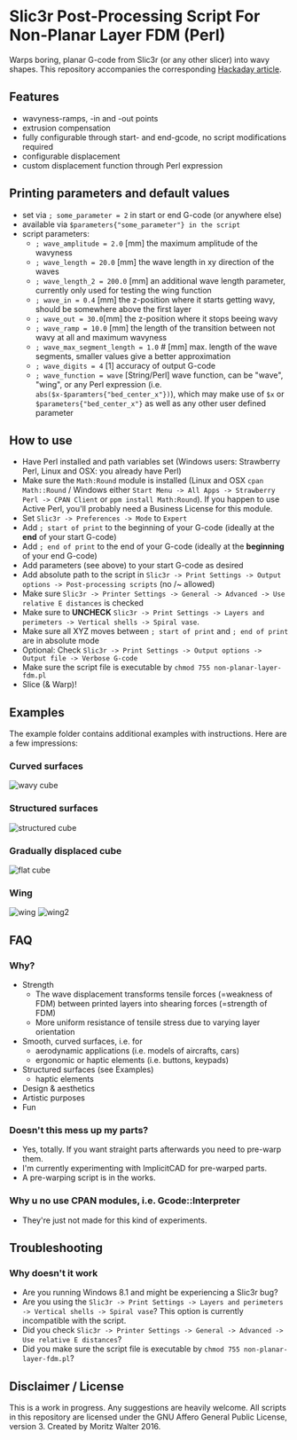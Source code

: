 # Slic3r Post-Processing Script For Non-Planar Layer FDM (Perl)
Warps boring, planar G-code from Slic3r (or any other slicer) into wavy shapes. This repository accompanies the corresponding [Hackaday article](http://wp.me/pk3lN-U1O).

## Features
- wavyness-ramps, -in and -out points
- extrusion compensation
- fully configurable through start- and end-gcode, no script modifications required
- configurable displacement
- custom displacement function through Perl expression

## Printing parameters and default values
- set via `; some_parameter = 2` in start or end G-code (or anywhere else)
- available via `$parameters{"some_parameter"} in the script`
- script parameters:
  - `; wave_amplitude = 2.0` [mm] the maximum amplitude of the wavyness
  - `; wave_length = 20.0` [mm] the wave length in xy direction of the waves
  - `; wave_length_2 = 200.0` [mm] an additional wave length parameter, currently only used for testing the wing function
  - `; wave_in = 0.4` [mm] the z-position where it starts getting wavy, should be somewhere above the first layer
  - `; wave_out = 30.0`[mm] the z-position where it stops beeing wavy
  - `; wave_ramp = 10.0` [mm] the length of the transition between not wavy at all and maximum wavyness
  - `; wave_max_segment_length = 1.0` # [mm] max. length of the wave segments, smaller values give a better approximation
  - `; wave_digits = 4` [1] accuracy of output G-code
  - `; wave_function = wave` [String/Perl] wave function, can be "wave", "wing", or any Perl expression (i.e. `abs($x-$paramters{"bed_center_x"})`), which may make use of `$x` or `$parameters{"bed_center_x"}` as well as any other user defined parameter

## How to use
- Have Perl installed and path variables set (Windows users: Strawberry Perl, Linux and OSX: you already have Perl)
- Make sure the `Math:Round` module is installed (Linux and OSX `cpan Math::Round` / Windows either `Start Menu -> All Apps -> Strawberry Perl -> CPAN Client` or `ppm install Math:Round`). If you happen to use Active Perl, you'll probably need a Business License for this module.
- Set `Slic3r -> Preferences -> Mode` to `Expert`
- Add `; start of print` to the beginning of your G-code (ideally at the **end** of your start G-code)
- Add `; end of print` to the end of your G-code (ideally at the **beginning** of your end G-code)
- Add parameters (see above) to your start G-code as desired
- Add absolute path to the script in `Slic3r -> Print Settings -> Output options -> Post-processing scripts` (no /~ allowed)
- Make sure `Slic3r -> Printer Settings -> General -> Advanced -> Use relative E distances` is checked
- Make sure to **UNCHECK** `Slic3r -> Print Settings -> Layers and perimeters -> Vertical shells -> Spiral vase`.
- Make sure all XYZ moves between `; start of print` and `; end of print` are in absolute mode
- Optional: Check `Slic3r -> Print Settings -> Output options -> Output file -> Verbose G-code`
- Make sure the script file is executable by `chmod 755 non-planar-layer-fdm.pl`
- Slice (& Warp)!

## Examples
The example folder contains additional examples with instructions. Here are a few impressions:

### Curved surfaces
![wavy cube](https://hackadaycom.files.wordpress.com/2016/07/non-planar-layer-fdm__mg_0427.jpg?w=400)
### Structured surfaces
![structured cube](https://hackadaycom.files.wordpress.com/2016/07/non-planar-layer-fdm__mg_0423.jpg?w=400)
### Gradually displaced cube
![flat cube](https://hackadaycom.files.wordpress.com/2016/07/non-planar-layer-fdm__mg_0426.jpg?w=400)
### Wing
![wing](https://hackadaycom.files.wordpress.com/2016/07/non-planar-layer-fdm__mg_0453.jpg?w=400)
![wing2](https://hackadaycom.files.wordpress.com/2016/07/non-planar-layer-fdm__mg_0449.jpg?w=400)

## FAQ

### Why?
- Strength
  - The wave displacement transforms tensile forces (=weakness of FDM) between printed layers into shearing forces (=strength of FDM)
  - More uniform resistance of tensile stress due to varying layer orientation
- Smooth, curved surfaces, i.e. for
  - aerodynamic applications (i.e. models of aircrafts, cars)
  - ergonomic or haptic elements (i.e. buttons, keypads)
- Structured surfaces (see Examples)
  - haptic elements
- Design & aesthetics
- Artistic purposes
- Fun

### Doesn't this mess up my parts?
- Yes, totally. If you want straight parts afterwards you need to pre-warp them.
- I'm currently experimenting with ImplicitCAD for pre-warped parts.
- A pre-warping script is in the works.

### Why u no use CPAN modules, i.e. Gcode::Interpreter
- They're just not made for this kind of experiments.

## Troubleshooting

### Why doesn't it work
- Are you running Windows 8.1 and might be experiencing a Slic3r bug?
- Are you using the `Slic3r -> Print Settings -> Layers and perimeters -> Vertical shells -> Spiral vase`? This option is currently incompatible with the script.
- Did you check `Slic3r -> Printer Settings -> General -> Advanced -> Use relative E distances`?
- Did you make sure the script file is executable by `chmod 755 non-planar-layer-fdm.pl`?

## Disclaimer / License
This is a work in progress. Any suggestions are heavily welcome. All scripts in this repository are licensed under the GNU Affero General Public License, version 3. Created by Moritz Walter 2016.
